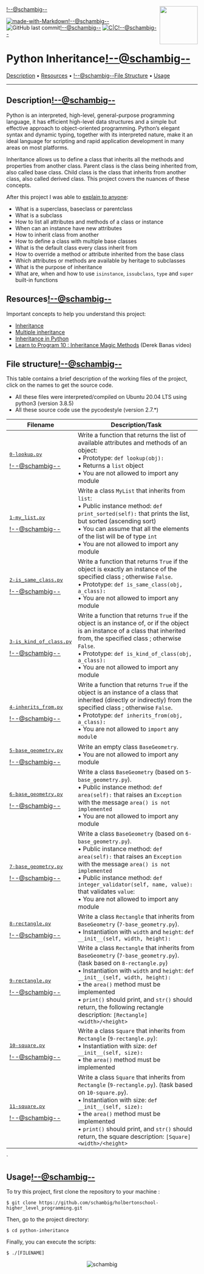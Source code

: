 <img align='right' src='https://user-images.githubusercontent.com/5713670/87202985-820dcb80-c2b6-11ea-9f56-7ec461c497c3.gif' width='100'><!--@schambig-->

[![made-with-Markdown](https://img.shields.io/badge/Made%20with-Markdown-1f425f.svg)](http://commonmark.org)<!--@schambig-->
![GitHub last commit](https://img.shields.io/github/last-commit/schambig/holbertonschool-higher_level_programming)<!--@schambig-->
[![C|C](https://img.shields.io/badge/Repo-00%20commits-orange.svg)](https://sourcerer.io/schambig)<!--@schambig-->

# Python Inheritance<!--@schambig-->

[Description](#description) • [Resources](#resources) • <!--@schambig-->[File Structure](#file-structure) • [Usage](#usage)

---

## Description<!--@schambig-->

Python is an interpreted, high-level, general-purpose programming language, it has efficient high-level data structures and a simple but effective approach to object-oriented programming. Python’s elegant syntax and dynamic typing, together with its interpreted nature, make it an ideal language for scripting and rapid application development in many areas on most platforms.

Inheritance allows us to define a class that inherits all the methods and properties from another class. Parent class is the class being inherited from, also called base class. Child class is the class that inherits from another class, also called derived class. This project covers the nuances of these concepts.

After this project I was able to [explain to anyone](https://fs.blog/feynman-learning-technique/):

* What is a superclass, baseclass or parentclass
* What is a subclass
* How to list all attributes and methods of a class or instance
* When can an instance have new attributes
* How to inherit class from another
* How to define a class with multiple base classes
* What is the default class every class inherit from
* How to override a method or attribute inherited from the base class
* Which attributes or methods are available by heritage to subclasses
* What is the purpose of inheritance
* What are, when and how to use `isinstance`, `issubclass`, `type` and `super` built-in functions

## Resources<!--@schambig-->

Important concepts to help you understand this project:

* [Inheritance](https://docs.python.org/3/tutorial/classes.html#inheritance)
* [Multiple inheritance](https://docs.python.org/3/tutorial/classes.html#multiple-inheritance)
* [Inheritance in Python](https://hub.packtpub.com/inheritance-python/)
* [Learn to Program 10 : Inheritance Magic Methods](https://www.youtube.com/watch?v=d8kCdLCi6Lk) (Derek Banas video)


## File structure<!--@schambig-->

This table contains a brief description of the working files of the project, click on the names to get the source code.

* All these files were interpreted/compiled on Ubuntu 20.04 LTS using python3 (version 3.8.5)
* All these source code use the pycodestyle (version 2.7.*)

| Filename | Description/Task |
| --- | --- |
| <pre>[0-lookup.py](0-lookup.py)</pre><!--@schambig--> | Write a function that returns the list of available attributes and methods of an object:<br>• Prototype: `def lookup(obj):`<br>• Returns a `list` object<br>• You are not allowed to import any module |
| <pre>[1-my_list.py](1-my_list.py)</pre><!--@schambig--> | Write a class `MyList` that inherits from `list`: <br>• Public instance method: `def print_sorted(self):` that prints the list, but sorted (ascending sort)<br>• You can assume that all the elements of the list will be of type `int`<br>• You are not allowed to import any module |
| <pre>[2-is_same_class.py](2-is_same_class.py)</pre><!--@schambig--> | Write a function that returns `True` if the object is exactly an instance of the specified class ; otherwise `False`.<br>• Prototype: `def is_same_class(obj, a_class):`<br>• You are not allowed to import any module |
| <pre>[3-is_kind_of_class.py](3-is_kind_of_class.py)</pre><!--@schambig--> | Write a function that returns `True` if the object is an instance of, or if the object is an instance of a class that inherited from, the specified class ; otherwise `False`.<br>• Prototype: `def is_kind_of_class(obj, a_class):`<br>• You are not allowed to import any module |
| <pre>[4-inherits_from.py](4-inherits_from.py)</pre><!--@schambig--> | Write a function that returns `True` if the object is an instance of a class that inherited (directly or indirectly) from the specified class ; otherwise `False`.<br>• Prototype: `def inherits_from(obj, a_class):`<br>• You are not allowed to `import` any `modul`e |
| <pre>[5-base_geometry.py](5-base_geometry.py)</pre><!--@schambig--> | Write an empty class `BaseGeometry`.<br>• You are not allowed to import any module |
| <pre>[6-base_geometry.py](6-base_geometry.py)</pre><!--@schambig--> | Write a class `BaseGeometry` (based on `5-base_geometry.py`).<br>• Public instance method: `def area(self):` that raises an `Exception` with the message `area() is not implemented`<br>• You are not allowed to import any module |
| <pre>[7-base_geometry.py](7-base_geometry.py)</pre><!--@schambig--> | Write a class `BaseGeometry` (based on `6-base_geometry.py`).<br>• Public instance method: `def area(self):` that raises an `Exception` with the message `area() is not implemented`<br>• Public instance method: `def integer_validator(self, name, value):` that validates `value`:<br>• You are not allowed to import any module |
| <pre>[8-rectangle.py](8-rectangle.py)</pre><!--@schambig--> | Write a class `Rectangle` that inherits from `BaseGeometry` (`7-base_geometry.py`).<br>• Instantiation with `width` and `height`: `def __init__(self, width, height):` |
| <pre>[9-rectangle.py](9-rectangle.py)</pre><!--@schambig--> | Write a class `Rectangle` that inherits from `BaseGeometry` (`7-base_geometry.py`). (task based on `8-rectangle.py`)<br>• Instantiation with `width` and `height`: `def __init__(self, width, height):`<br>• the `area()` method must be implemented<br>• `print()` should print, and `str()` should return, the following rectangle description: `[Rectangle] <width>/<height>` |
| <pre>[10-square.py](10-square.py)</pre><!--@schambig--> | Write a class `Square` that inherits from `Rectangle` (`9-rectangle.py`):<br>• Instantiation with size: `def __init__(self, size):`<br>• the `area()` method must be implemented | 
| <pre>[11-square.py](11-square.py)</pre><!--@schambig--> | Write a class `Square` that inherits from `Rectangle` (`9-rectangle.py`). (task based on `10-square.py`).<br>• Instantiation with size: `def __init__(self, size):`<br>• the `area()` method must be implemented<br>• `print()` should print, and `str()` should return, the square description: `[Square] <width>/<height>` |
<!-- <pre><br><br></pre> • <br>• -->`

##  Usage<!--@schambig-->

To try this project, first clone the repository to your machine :

```
$ git clone https://github.com/schambig/holbertonschool-higher_level_programming.git
```

Then, go to the project directory:

```
$ cd python-inheritance
```

Finally, you can execute the scripts:

```
$ ./[FILENAME]
```


<p align="center">
  <img alt="schambig" src="https://capsule-render.vercel.app/api?type=waving&color=gradient&height=60&section=footer"/>
</p>
